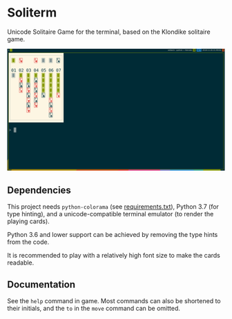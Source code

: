 # Soliterm

Unicode Solitaire Game for the terminal, based on the Klondike solitaire game.

![soliterm screenshot](/screenshots/soliterm.png)

## Dependencies

This project needs `python-colorama` (see [requirements.txt](/requirements.txt)),
Python 3.7 (for type hinting), and a unicode-compatible terminal emulator (to
render the playing cards).

Python 3.6 and lower support can be achieved by removing the type hints from the
code.

It is recommended to play with a relatively high font size to make the cards
readable.

## Documentation

See the `help` command in game. Most commands can also be shortened to their
initials, and the `to` in the `move` command can be omitted.
